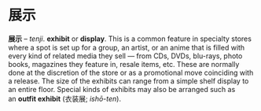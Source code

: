 # 展示

**展示** – *tenji*. **exhibit** or **display**. This is a common feature in specialty stores where a spot is set up for a group, an artist, or an anime that is filled with every kind of related media they sell — from CDs, DVDs, blu-rays, photo books, magazines they feature in, resale items, etc. These are normally done at the discretion of the store or as a promotional move coinciding with a release. The size of the exhibits can range from a simple shelf display to an entire floor. Special kinds of exhibits may also be arranged such as an **outfit exhibit** (衣装展; *ishō-ten*).

